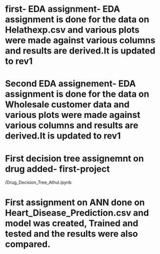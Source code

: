 # first- EDA assignment- EDA assignment is done for the data on Helathexp.csv and various plots were made against various columns and results are derived.It is updated to rev1
# Second EDA assignement- EDA assignment is done for the data on Wholesale customer data and various plots were made against various columns and results are derived.It is updated to rev1
# First decision tree assignemnt on drug added-     first-project
/Drug_Decision_Tree_Athul.ipynb
# First assignment on ANN done on Heart_Disease_Prediction.csv and model was created, Trained and tested and the results were also compared.
